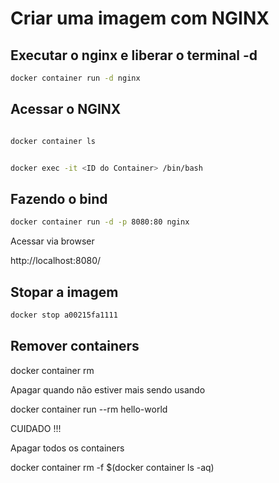 # Criar uma imagem com NGINX

## Executar o nginx e liberar o terminal -d

```bash
docker container run -d nginx
```

## Acessar o NGINX

```bash

docker container ls


docker exec -it <ID do Container> /bin/bash
```

## Fazendo o bind

```bash
docker container run -d -p 8080:80 nginx
```

Acessar via browser

http://localhost:8080/


## Stopar a imagem

```bash
docker stop a00215fa1111
```

## Remover containers


docker container rm <nome do container>

Apagar quando não estiver mais sendo usando

docker container run --rm hello-world


CUIDADO !!!

Apagar todos os containers

docker container rm -f $(docker container ls -aq)